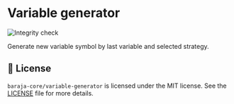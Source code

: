 Variable generator
======================

![Integrity check](https://github.com/baraja-core/variable-generator/workflows/Integrity%20check/badge.svg)

Generate new variable symbol by last variable and selected strategy.

📄 License
-----------

`baraja-core/variable-generator` is licensed under the MIT license. See the [LICENSE](https://github.com/baraja-core/variable-generator/blob/master/LICENSE) file for more details.
